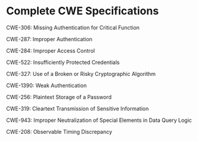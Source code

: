 

# Complete CWE Specifications

CWE-306: Missing Authentication for Critical Function

CWE-287: Improper Authentication

CWE-284: Improper Access Control

CWE-522: Insufficiently Protected Credentials

CWE-327: Use of a Broken or Risky Cryptographic Algorithm

CWE-1390: Weak Authentication

CWE-256: Plaintext Storage of a Password

CWE-319: Cleartext Transmission of Sensitive Information

CWE-943: Improper Neutralization of Special Elements in Data Query Logic

CWE-208: Observable Timing Discrepancy